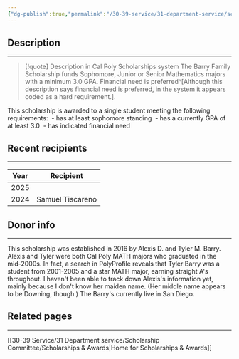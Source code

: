 ```yaml
---
{"dg-publish":true,"permalink":"/30-39-service/31-department-service/scholarship-committee/01-awards/barry-family-scholarship/","updated":"2025-05-23T08:29:51-07:00"}
---
```


## Description
---

> [!quote] Description in Cal Poly Scholarships system
> The Barry Family Scholarship funds Sophomore, Junior or Senior Mathematics majors with a minimum 3.0 GPA. Financial need is preferred^[Although this description says financial need is preferred, in the system it appears coded as a hard requirement.].
 
 This scholarship is awarded to a single student meeting the following requirements:
 - has at least sophomore standing
 - has a currently GPA of at least 3.0
 - has indicated financial need

## Recent recipients
---

| Year | Recipient        |
| ---- | ---------------- |
| 2025 |                  |
| 2024 | Samuel Tiscareno |

## Donor info
---

This scholarship was established in 2016 by Alexis D. and Tyler M. Barry. Alexis and Tyler were both Cal Poly MATH majors who graduated in the mid-2000s. In fact, a search in PolyProfile reveals that Tyler Barry was a student from 2001-2005 and a star MATH major, earning straight A's throughout. I haven't been able to track down Alexis's information yet, mainly because I don't know her maiden name. (Her middle name appears to be Downing, though.) The Barry's currently live in San Diego.

## Related pages
---

[[30-39 Service/31 Department service/Scholarship Committee/Scholarships & Awards\|Home for Scholarships & Awards]]